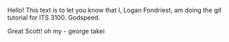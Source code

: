 Hello! This text is to let you know that I, Logan Fondriest, am doing the
git tutorial for ITS 3100. Godspeed.

Great Scott!
oh my - george takei
